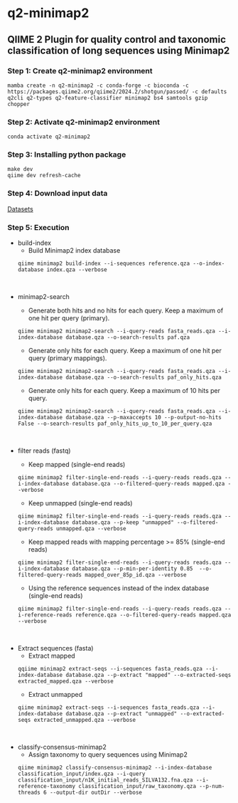 # q2-minimap2

## QIIME 2 Plugin for quality control and taxonomic classification of long sequences using Minimap2



### Step 1: Create q2-minimap2 environment
```shell
mamba create -n q2-minimap2 -c conda-forge -c bioconda -c https://packages.qiime2.org/qiime2/2024.2/shotgun/passed/ -c defaults q2cli q2-types q2-feature-classifier minimap2 bs4 samtools gzip chopper
```

### Step 2: Activate q2-minimap2 environment
```shell
conda activate q2-minimap2
```

### Step 3: Installing python package
```shell
make dev
qiime dev refresh-cache
```

### Step 4: Download input data
[Datasets](https://polybox.ethz.ch/index.php/s/Y81jl4JAtPjuKH6)

### Step 5: Execution

* build-index
  - Build Minimap2 index database
  ```shell
  qiime minimap2 build-index --i-sequences reference.qza --o-index-database index.qza --verbose
  ```

<br>

* minimap2-search
  - Generate both hits and no hits for each query. Keep a maximum of one hit per query (primary).
  ```shell
  qiime minimap2 minimap2-search --i-query-reads fasta_reads.qza --i-index-database database.qza --o-search-results paf.qza
  ```

  - Generate only hits for each query. Keep a maximum of one hit per query (primary mappings).
  ```shell
  qiime minimap2 minimap2-search --i-query-reads fasta_reads.qza --i-index-database database.qza --o-search-results paf_only_hits.qza
  ```

  - Generate only hits for each query. Keep a maximum of 10 hits per query.
  ```shell
  qiime minimap2 minimap2-search --i-query-reads fasta_reads.qza --i-index-database database.qza --p-maxaccepts 10 --p-output-no-hits False --o-search-results paf_only_hits_up_to_10_per_query.qza
  ```

<br>

* filter reads (fastq)
  - Keep mapped (single-end reads)
  ```shell
  qiime minimap2 filter-single-end-reads --i-query-reads reads.qza --i-index-database database.qza --o-filtered-query-reads mapped.qza --verbose
  ```
  - Keep unmapped (single-end reads)
  ```shell
  qiime minimap2 filter-single-end-reads --i-query-reads reads.qza --i-index-database database.qza --p-keep "unmapped" --o-filtered-query-reads unmapped.qza --verbose
  ```
  - Keep mapped reads with mapping percentage >= 85% (single-end reads)
  ```shell
  qiime minimap2 filter-single-end-reads --i-query-reads reads.qza --i-index-database database.qza --p-min-per-identity 0.85  --o-filtered-query-reads mapped_over_85p_id.qza --verbose
  ```

  - Using the reference sequences instead of the index database (single-end reads)
  ```shell
  qiime minimap2 filter-single-end-reads --i-query-reads reads.qza --i-reference-reads reference.qza --o-filtered-query-reads mapped.qza --verbose
  ```
<br>

* Extract sequences (fasta)
  - Extract mapped
  ```shell
  qqiime minimap2 extract-seqs --i-sequences fasta_reads.qza --i-index-database database.qza --p-extract "mapped" --o-extracted-seqs extracted_mapped.qza --verbose
  ```
  - Extract unmapped
  ```shell
  qiime minimap2 extract-seqs --i-sequences fasta_reads.qza --i-index-database database.qza --p-extract "unmapped" --o-extracted-seqs extracted_unmapped.qza --verbose
  ```


<br>

* classify-consensus-minimap2
  - Assign taxonomy to query sequences using Minimap2
  ```shell
  qiime minimap2 classify-consensus-minimap2 --i-index-database classification_input/index.qza --i-query classification_input/n1K_initial_reads_SILVA132.fna.qza --i-reference-taxonomy classification_input/raw_taxonomy.qza --p-num-threads 6 --output-dir outDir --verbose
  ```
